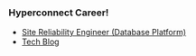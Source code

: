 ### Hyperconnect Career!
- [Site Reliability Engineer (Database Platform)](https://career.hyperconnect.com/job/da9bdd65-0bd6-4eb5-8970-ea07bbdb8897)
- [Tech Blog](https://hyperconnect.github.io/)
